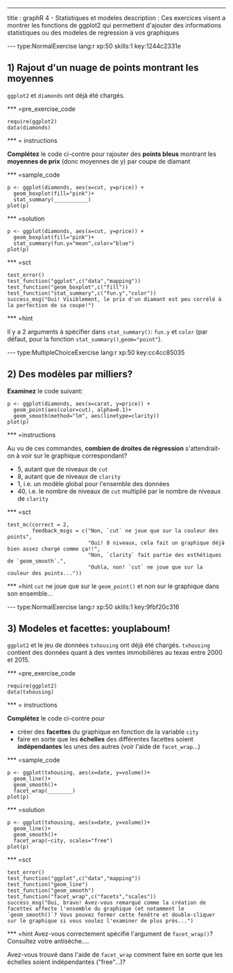 ---
title       : graphR 4 - Statistiques et modeles
description : Ces exercices visent a montrer les fonctions de ggplot2 qui permettent d'ajouter des informations statistiques ou des modeles de regression à vos graphiques

--- type:NormalExercise lang:r xp:50 skills:1 key:1244c2331e
## 1) Rajout d'un nuage de points montrant les moyennes


`ggplot2` et `diamonds` ont déjà été chargés.

*** =pre_exercise_code
```{r}
require(ggplot2)
data(diamonds)
```

*** = instructions

**Complétez** le code ci-contre pour rajouter des **points bleus** montrant les **moyennes de prix** (donc moyennes de y) par coupe de diamant

*** =sample_code

```{r}
p <- ggplot(diamonds, aes(x=cut, y=price)) +
  geom_boxplot(fill="pink")+
  stat_summary(___________)
plot(p)
```

*** =solution
```{r}
p <- ggplot(diamonds, aes(x=cut, y=price)) +
  geom_boxplot(fill="pink")+
  stat_summary(fun.y="mean",color="blue")
plot(p)
```

*** =sct
```{r}
test_error()
test_function("ggplot",c("data","mapping"))
test_function("geom_boxplot",c("fill"))
test_function("stat_summary",c("fun.y","color"))
success_msg("Oui! Visiblement, le prix d'un diamant est peu corrélé à la perfection de sa coupe!")
```

*** =hint

Il y a 2 arguments à spécifier dans `stat_summary()`: `fun.y` et `color` (par défaut, pour la fonction `stat_summary()`,`geom="point"`).

--- type:MultipleChoiceExercise lang:r xp:50 key:cc4cc85035
## 2) Des modèles par milliers?

**Examinez** le code suivant:

```{r}
p <- ggplot(diamonds, aes(x=carat, y=price)) +
  geom_point(aes(color=cut), alpha=0.1)+
  geom_smooth(method="lm", aes(linetype=clarity))
plot(p)
```
*** =instructions

Au vu de ces commandes, **combien de droites de régression** s'attendrait-on à voir sur le graphique correspondant?

- 5, autant que de niveaux de `cut`
- 8, autant que de niveaux de `clarity`
- 1, i.e. un modèle global pour l'ensemble des données
- 40, i.e. le nombre de niveaux de `cut` multiplié par le nombre de niveaux de `clarity`

*** =sct
```{r}
test_mc(correct = 2,
        feedback_msgs = c("Non, `cut` ne joue que sur la couleur des points",
                          "Oui! 8 niveaux, cela fait un graphique déjà bien assez chargé comme ça!!",
                          "Non, `clarity` fait partie des esthétiques de `geom_smooth`.",
                          "Ouhla, non! `cut` ne joue que sur la couleur des points..."))

```

*** =hint
`cut` ne joue que sur le `geom_point()` et non sur le graphique dans son ensemble...

--- type:NormalExercise lang:r xp:50 skills:1 key:9fbf20c316
## 3) Modeles et facettes: youplaboum!


`ggplot2` et le jeu de données `txhousing` ont déjà été chargés. `txhousing` contient des données quant à des ventes immobilières au texas entre 2000 et 2015.


*** =pre_exercise_code
```{r}
require(ggplot2)
data(txhousing)
```

*** = instructions

**Complétez** le code ci-contre pour 

- créer des **facettes** du graphique en fonction de la variable `city`
- faire en sorte que les **échelles** des différentes facettes soient **indépendantes** les unes des autres (voir l'aide de `facet_wrap`...)

*** =sample_code

```{r}
p <- ggplot(txhousing, aes(x=date, y=volume))+
  geom_line()+
  geom_smooth()+
  facet_wrap(________)
plot(p)
```

*** =solution
```{r}
p <- ggplot(txhousing, aes(x=date, y=volume))+
  geom_line()+
  geom_smooth()+
  facet_wrap(~city, scales="free")
plot(p)
```

*** =sct
```{r}
test_error()
test_function("ggplot",c("data","mapping"))
test_function("geom_line")
test_function("geom_smooth")
test_function("facet_wrap",c("facets","scales"))
success_msg("Oui, bravo! Avez-vous remarqué comme la création de facettes affecte l'ensemble du graphique (et notamment le `geom_smooth()`? Vous pouvez fermer cette fenêtre et double-cliquer sur le graphique si vous voulez l'examiner de plus près...")
```

*** =hint
Avez-vous correctement spécifié l'argument de `facet_wrap()`? Consultez votre antisèche....

Avez-vous trouvé dans l'aide de `facet_wrap` comment faire en sorte que les échelles soient indépendantes ("free"...)?
